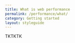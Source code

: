 ```yaml
---
title: What is web performance
permalink: /performance/what/
category: Getting started
layout: styleguide
---
```


TKTKTK
